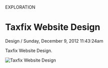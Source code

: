 <p class="type">EXPLORATION</p>

# Taxfix Website Design

<p class="meta">Design  /  Sunday, December 9, 2012 11:43:24am</p>

Taxfix Website Design.

![Taxfix Website Design](https://farooq-agent.web.app/assets/images/works/large/taxfix-website-design.jpg)
